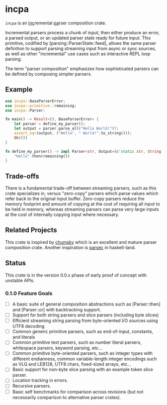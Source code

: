 # incpa

`incpa` is an <u>inc</u>remental <u>pa</u>rser composition crate.

Incremental parsers process a chunk of input, then either produce an error, a parsed output, or an updated parser state ready for future input. This primitive, codified by [parsing::ParserState::feed], allows the same parser definition to support parsing streaming input from async or sync sources, as well as other "incremental" use cases such as interactive REPL loop parsing.

The term "parser composition" emphasizes how sophisticated parsers can be defined by composing simpler parsers.

## Example

```rust
use incpa::BaseParserError;
use incpa::primitive::remaining;
use incpa::Parser;

fn main() -> Result<(), BaseParserError> {
    let parser = define_my_parser();
    let output = parser.parse_all("Hello World!")?;
    assert_eq!(output, ("Hello", " World!".to_string()));
    Ok(())
}

fn define_my_parser() -> impl Parser<str, Output=(&'static str, String), Error=BaseParserError> {
    "Hello".then(remaining())
}
```

## Trade-offs

There is a fundamental trade-off between streaming parsers, such as this crate specializes in, versus "zero-copy" parsers which parse values which refer back to the original input buffer. Zero-copy parsers reduce the memory footprint and amount of copying at the cost of requiring all input to be held in memory, whereas streaming parsers can parse very large inputs at the cost of internally copying input where necessary.

## Related Projects

This crate is inspired by [chumsky](https://docs.rs/chumsky) which is an excellent and mature parser composition crate. Another inspiration is [parsec](https://hackage.haskell.org/package/parsec) in haskell-land. 

## Status

This crate is in the version 0.0.x phase of early proof of concept with unstable APIs.

### 0.1.0 Feature Goals

- [ ] A basic suite of general composition abstractions such as [Parser::then] and [Parser::or] with backtracking support.
- [ ] Support for both string parsers and slice parsers (including byte slices)
- [ ] Efficient streaming string parsing from byte-oriented I/O sources using UTF8 decoding
- [ ] Common generic primitive parsers, such as end-of-input, constants, and literals
- [ ] Common primitive text parsers, such as number literal parsers, whitespace parsers, keyword parsing, etc... 
- [ ] Common primitive byte-oriented parsers, such as integer types with different endianness, common variable-length integer encodings such as VLQ and LEB128, UTF8 chars, fixed-sized arrays, etc...
- [ ] Basic support for non-byte slice parsing with an example token slice parser.
- [ ] Location tracking in errors.
- [ ] Recursive parsers.
- [ ] Basic self benchmarks for comparison across revisions (but not necessarily comparison to alternative parser crates).
